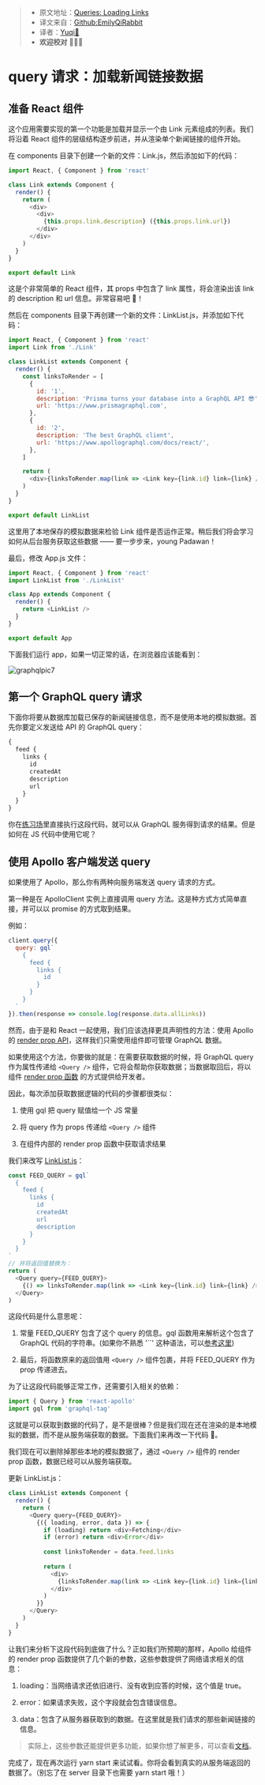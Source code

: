 > * 原文地址：[Queries: Loading Links](https://www.howtographql.com/react-apollo/2-queries-loading-links/)
> * 译文来自：[Github:EmilyQiRabbit](https://github.com/EmilyQiRabbit/GraphQLTranslation)
> * 译者：[Yuqi🌸](https://github.com/EmilyQiRabbit)
> * **欢迎校对** 🙋‍♀️🎉

# query 请求：加载新闻链接数据

## 准备 React 组件

这个应用需要实现的第一个功能是加载并显示一个由 Link 元素组成的列表。我们将沿着 React 组件的层级结构逐步前进，并从渲染单个新闻链接的组件开始。

在 components 目录下创建一个新的文件：Link.js，然后添加如下的代码：

```JavaScript
import React, { Component } from 'react'

class Link extends Component {
  render() {
    return (
      <div>
        <div>
          {this.props.link.description} ({this.props.link.url})
        </div>
      </div>
    )
  }
}

export default Link
```

这是个非常简单的 React 组件，其 props 中包含了 link 属性，将会渲染出该 link 的 description 和 url 信息。非常容易吧 🍰！

然后在 components 目录下再创建一个新的文件：LinkList.js，并添加如下代码：

```js
import React, { Component } from 'react'
import Link from './Link'

class LinkList extends Component {
  render() {
    const linksToRender = [
      {
        id: '1',
        description: 'Prisma turns your database into a GraphQL API 😎',
        url: 'https://www.prismagraphql.com',
      },
      {
        id: '2',
        description: 'The best GraphQL client',
        url: 'https://www.apollographql.com/docs/react/',
      },
    ]

    return (
      <div>{linksToRender.map(link => <Link key={link.id} link={link} />)}</div>
    )
  }
}

export default LinkList
```

这里用了本地保存的模拟数据来检验 Link 组件是否运作正常。稍后我们将会学习如何从后台服务获取这些数据 —— 要一步步来，young Padawan！

最后，修改 App.js 文件：

```JavaScript
import React, { Component } from 'react'
import LinkList from './LinkList'

class App extends Component {
  render() {
    return <LinkList />
  }
}

export default App
```

下面我们运行 app，如果一切正常的话，在浏览器应该能看到：

![graphqlpic7](../imgs/graphqlpic7.png)

## 第一个 GraphQL query 请求

下面你将要从数据库加载已保存的新闻链接信息，而不是使用本地的模拟数据。首先你要定义发送给 API 的 GraphQL query：

```graphql
{
  feed {
    links {
      id
      createdAt
      description
      url
    }
  }
}
```

你在[练习场](https://www.prisma.io/docs/get-started/03-build-graphql-servers-with-prisma-TYPESCRIPT-t201/#explore-the-graphql-api-in-a-playground)里直接执行这段代码，就可以从 GraphQL 服务得到请求的结果。但是如何在 JS 代码中使用它呢？

## 使用 Apollo 客户端发送 query

如果使用了 Apollo，那么你有两种向服务端发送 query 请求的方式。

第一种是在 ApolloClient 实例上直接调用 query 方法。这是种方式方式简单直接，并可以以 promise 的方式取到结果。

例如：

```js
client.query({
  query: gql`
    {
      feed {
        links {
          id
        }
      }
    }
  `
}).then(response => console.log(response.data.allLinks))
```

然而，由于是和 React 一起使用，我们应该选择更具声明性的方法：使用 Apollo 的 [render prop API](https://dev-blog.apollodata.com/introducing-react-apollo-2-1-c837cc23d926)，这样我们只需使用组件即可管理 GraphQL 数据。

如果使用这个方法，你要做的就是：在需要获取数据的时候，将 GraphQL query 作为属性传递给 `<Query />` 组件，它将会帮助你获取数据；当数据取回后，将以组件 [render prop 函数](https://reactjs.org/docs/render-props.html) 的方式提供给开发者。

因此，每次添加获取数据逻辑的代码的步骤都很类似：

1. 使用 gql 把 query 赋值给一个 JS 常量

2. 将 query 作为 props 传递给 `<Query />` 组件

3. 在组件内部的 render prop 函数中获取请求结果

我们来改写 [LinkList.js](https://github.com/howtographql/react-apollo/blob/master/src/components/LinkList.js)：

```js
const FEED_QUERY = gql`
  {
    feed {
      links {
        id
        createdAt
        url
        description
      }
    }
  }
`
// 并将返回值替换为：
return (
  <Query query={FEED_QUERY}>
    {() => linksToRender.map(link => <Link key={link.id} link={link} />)}
  </Query>
)
```

这段代码是什么意思呢：

1. 常量 FEED_QUERY 包含了这个 query 的信息。gql 函数用来解析这个包含了 GraphQL 代码的字符串。(如果你不熟悉 '``' 这种语法，可以[参考这里](https://wesbos.com/tagged-template-literals/))

2. 最后，将函数原来的返回值用 `<Query />` 组件包裹，并将 FEED_QUERY 作为 prop 传递进去。

为了让这段代码能够正常工作，还需要引入相关的依赖：

```JavaScript
import { Query } from 'react-apollo'
import gql from 'graphql-tag'
```

这就是可以获取到数据的代码了，是不是很棒？但是我们现在还在渲染的是本地模拟的数据，而不是从服务端获取的数据。下面我们来再改一下代码 🤩。

我们现在可以删除掉那些本地的模拟数据了，通过 `<Query />` 组件的 render prop 函数，数据已经可以从服务端获取。

更新 LinkList.js：

```JavaScript
class LinkList extends Component {
  render() {
    return (
      <Query query={FEED_QUERY}>
        {({ loading, error, data }) => {
          if (loading) return <div>Fetching</div>
          if (error) return <div>Error</div>
    
          const linksToRender = data.feed.links
    
          return (
            <div>
              {linksToRender.map(link => <Link key={link.id} link={link} />)}
            </div>
          )
        }}
      </Query>
    )
  }
}
```

让我们来分析下这段代码到底做了什么？正如我们所预期的那样，Apollo 给组件的 render prop 函数提供了几个新的参数，这些参数提供了网络请求相关的信息：

1. loading：当网络请求还依旧进行、没有收到应答的时候，这个值是 true。

2. error：如果请求失败，这个字段就会包含错误信息。

3. data：包含了从服务器获取到的数据。在这里就是我们请求的那些新闻链接的信息。

> 实际上，这些参数还能提供更多功能，如果你想了解更多，可以查看[文档](https://www.apollographql.com/docs/tutorial/queries/)。

完成了，现在再次运行 yarn start 来试试看。你将会看到真实的从服务端返回的数据了。（别忘了在 server 目录下也需要 yarn start 哦！）
